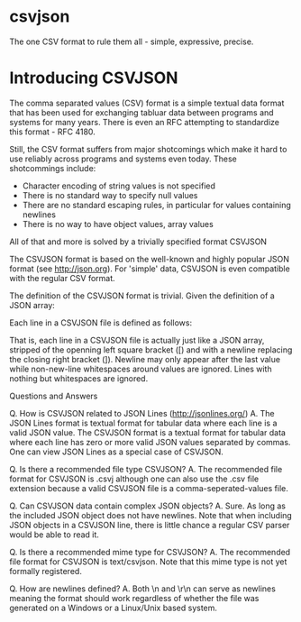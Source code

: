 # csvjson
The one CSV format to rule them all - simple, expressive, precise.

# Introducing CSVJSON

The comma separated values (CSV) format is a simple textual data format that has been used for exchanging tabluar data between programs and systems for many years. There is even an RFC attempting to standardize this format - RFC 4180. 

Still, the CSV format suffers from major shotcomings which make it hard to use reliably across programs and systems even today. These shotcommings include:

* Character encoding of string values is not specified
* There is no standard way to specify null values
* There are no standard escaping rules, in particular for values containing newlines
* There is no way to have object values, array values

All of that and more is solved by a trivially specified format CSVJSON

The CSVJSON format is based on the well-known and highly popular JSON format (see http://json.org). For 'simple' data,  CSVJSON is even compatible with the regular CSV format. 

The definition of the CSVJSON format is trivial. Given the definition of a JSON array:

Each line in a CSVJSON file is defined as follows:

That is, each line in a CSVJSON file is actually just like a JSON array, stripped of the openning left square bracket ([) and with a newline replacing the closing right bracket (]). Newline may only appear after the last value while non-new-line whitespaces around values are ignored. Lines with nothing but whitespaces are ignored.

Questions and Answers

Q. How is CSVJSON related to JSON Lines (http://jsonlines.org/)
A. The JSON Lines format is textual format for tabular data where each line is a valid JSON value. The CSVJSON format is a textual format for tabular data where each line has zero or more valid JSON values separated by commas. One can view JSON Lines as a special case of CSVJSON.

Q. Is there a recommended file type CSVJSON?
A. The recommended file format for CSVJSON is .csvj although one can also use the .csv file extension because a valid CSVJSON file is a comma-seperated-values file. 

Q. Can CSVJSON data contain complex JSON objects?
A. Sure. As long as the included JSON object does not have newlines. Note that when including JSON objects in a CSVJSON line, there is little chance a regular CSV parser would be able to read it.

Q. Is there a recommended mime type for CSVJSON?
A. The recommended file format for CSVJSON is text/csvjson. Note that this mime type is not yet formally registered.
	
Q. How are newlines defined?
A. Both \n and \r\n can serve as newlines meaning the format should work regardless of whether the file was generated on a Windows or a Linux/Unix based system.
